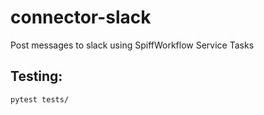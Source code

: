 # connector-slack
Post messages to slack using SpiffWorkflow Service Tasks


## Testing:
```
pytest tests/
```
